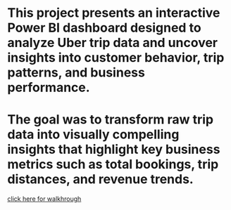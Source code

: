 # This project presents an interactive Power BI dashboard designed to analyze Uber trip data and uncover insights into customer behavior, trip patterns, and business performance.
# The goal was to transform raw trip data into visually compelling insights that highlight key business metrics such as total bookings, trip distances, and revenue trends.
<a href = "C:\Users\aafri\OneDrive\Desktop\uber_data_powerbi\uber_data.pbix">click here for walkhrough</a>
